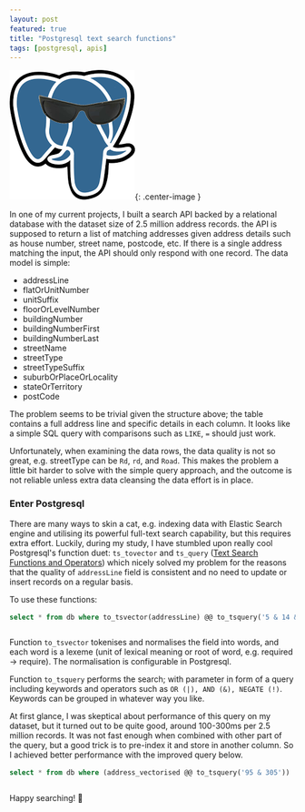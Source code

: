 ```yaml
---
layout: post
featured: true
title: "Postgresql text search functions"
tags: [postgresql, apis]
---
```


![Postgresql cool](/images/posts/2019-05-10-postgresql.png 'Postgresql cool'){: .center-image }

In one of my current projects, I built a search API backed by a relational database with the dataset size of 2.5 million address records.
the API is supposed to return a list of matching addresses given address details such as house number, street name, postcode, etc. If there is a single
address matching the input, the API should only respond with one record. The data model is simple:

- addressLine
- flatOrUnitNumber
- unitSuffix
- floorOrLevelNumber
- buildingNumber
- buildingNumberFirst
- buildingNumberLast
- streetName
- streetType 
- streetTypeSuffix
- suburbOrPlaceOrLocality
- stateOrTerritory
- postCode


The problem seems to be trivial given the structure above; the table contains a full address line and specific details in each column. It looks like
a simple SQL query with comparisons such as `LIKE`, `=` should just work.

Unfortunately, when examining the data rows, the data quality is not so great, e.g. streetType can be `Rd`, `rd`, and `Road`. This makes the problem
a little bit harder to solve with the simple query approach, and the outcome is not reliable unless extra data cleansing the data effort is in place.

### Enter Postgresql 

There are many ways to skin a cat, e.g. indexing data with Elastic Search engine and utilising its powerful full-text search capability, but this requires extra
effort. Luckily, during my study, I have stumbled upon really cool Postgresql's function duet: `ts_tovector` and `ts_query` ([Text Search Functions and Operators](https://www.postgresql.org/docs/9.6/functions-textsearch.html)) which nicely solved my problem for the reasons that the quality of `addressLine` field is consistent and no need to update or insert records on a regular basis.

To use these functions:

```sql
select * from db where to_tsvector(addressLine) @@ to_tsquery('5 & 14 & bourke & (oakleigh | clayton) & 3166')
```
<pre></pre>
Function `to_tsvector` tokenises and normalises the field into words, and each word is a lexeme (unit of lexical meaning or root of word, e.g. required -> require). The normalisation
is configurable in Postgresql.

Function `to_tsquery` performs the search; with parameter in form of a query including keywords and operators such as `OR (|), AND (&), NEGATE (!)`. Keywords can be grouped in whatever way
you like.

At first glance, I was skeptical about performance of this query on my dataset, but it turned out to be quite good, around 100-300ms per 2.5 million records. It was not fast enough when
combined with other part of the query, but a good trick is to pre-index it and store in another column. So I achieved better performance with the improved query below.

```sql
select * from db where (address_vectorised @@ to_tsquery('95 & 305'))
```
<pre></pre>
Happy searching! :feet:

